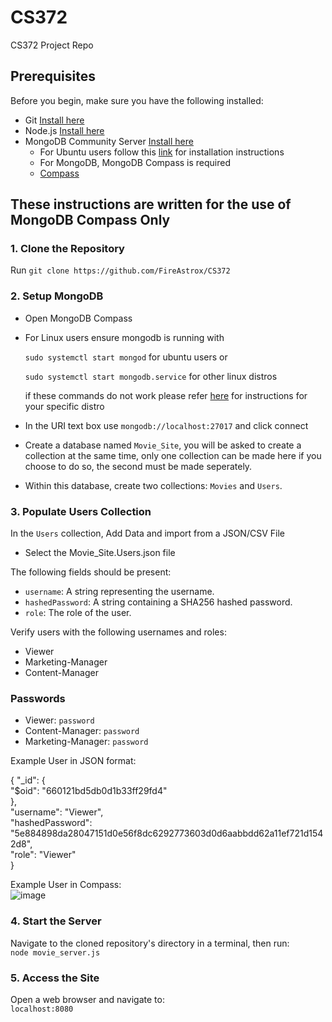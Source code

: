 # CS372
CS372 Project Repo

## Prerequisites

Before you begin, make sure you have the following installed:
- Git [Install here](https://git-scm.com/downloads)
- Node.js [Install here](https://nodejs.org/en/download/current)
- MongoDB Community Server [Install here](https://www.mongodb.com/try/download/community)
  - For Ubuntu users follow this [link](https://www.mongodb.com/docs/manual/tutorial/install-mongodb-on-ubuntu/) for installation instructions 
  - For MongoDB, MongoDB Compass is required
  - [Compass](https://www.mongodb.com/try/download/compass)

## These instructions are written for the use of MongoDB Compass Only

### 1. Clone the Repository
Run `git clone https://github.com/FireAstrox/CS372`

### 2. Setup MongoDB

- Open MongoDB Compass
- For Linux users ensure mongodb is running with
   
  `sudo systemctl start mongod` for ubuntu users or
    
  `sudo systemctl start mongodb.service` for other linux distros
    
  if these commands do not work please refer [here](https://www.mongodb.com/docs/manual/administration/install-on-linux/) for instructions for your specific distro
- In the URI text box use `mongodb://localhost:27017` and click connect
- Create a database named `Movie_Site`, you will be asked to create a collection at the same time, only one collection can be made here if you choose to do so, the second must be made seperately. 
- Within this database, create two collections: `Movies` and `Users`.

### 3. Populate Users Collection

In the `Users` collection, Add Data and import from a JSON/CSV File  
* Select the Movie_Site.Users.json file

The following fields should be present: 

- `username`: A string representing the username.
- `hashedPassword`: A string containing a SHA256 hashed password.
- `role`: The role of the user.

Verify users with the following usernames and roles:
- Viewer
- Marketing-Manager
- Content-Manager

### Passwords 
 - Viewer: `password`
 - Content-Manager: `password`
 - Marketing-Manager: `password`


Example User in JSON format:

{
  "_id": {  
    "$oid": "660121bd5db0d1b33ff29fd4"  
  },  
  "username": "Viewer",  
  "hashedPassword": "5e884898da28047151d0e56f8dc6292773603d0d6aabbdd62a11ef721d1542d8",  
  "role": "Viewer"  
}  

Example User in Compass:    
![image](https://github.com/FireAstrox/CS372/assets/112352211/78a16ada-4fb1-489a-b743-116c570aece5)


### 4. Start the Server

Navigate to the cloned repository's directory in a terminal, then run:  
`node movie_server.js`

### 5. Access the Site

Open a web browser and navigate to:  
`localhost:8080`  
